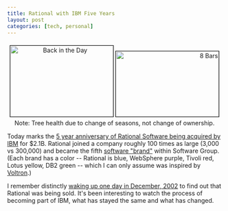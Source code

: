 ```yaml
--- 
title: Rational with IBM Five Years
layout: post
categories: [tech, personal]
---
```

<div style="text-align: center; margin-top: 8px; padding-top: 8px; margin-right: 4px; valign: top;">
<a href="http://www.flickr.com/photos/downtree/441435423/" title="Back in the Day"><img src="http://farm1.static.flickr.com/181/441435423_24fa80f5d9_m.jpg" style="border: 1px solid black; margin" width="240" height="166" alt="Back in the Day" /></a> <a href="http://www.flickr.com/photos/downtree/441437555/" title="8 Bars"><img src="http://farm1.static.flickr.com/210/441437555_3afa8dc3d1_m.jpg" style="border: 1px solid black; margin-bottom: 5px; text-align:right;" width="240" height="153" alt="8 Bars" /></a>
<div class="flickr-caption">Note: Tree health due to change of seasons, not change of ownership.</div>
</div>

Today marks the <a href="http://en.wikipedia.org/wiki/Rational_Software">5 year anniversary of Rational Software being acquired by IBM</a> for $2.1B. Rational joined a company roughly 100 times as large (3,000 vs 300,000) and became the fifth <a href="http://www.ibm.com/software/">software "brand"</a> within Software Group. (Each brand has a color -- Rational is blue, WebSphere purple, Tivoli red, Lotus yellow, DB2 green -- which I can only assume was inspired by <a href="http://en.wikipedia.org/wiki/Voltron">Voltron</a>.)

I remember distinctly <a href="http://graysky.org/2002/12/ibm-acquires-rational/">waking up one day in December, 2002</a> to find out that Rational was being sold. It's been interesting to watch the process of becoming part of IBM, what has stayed the same and what has changed.
